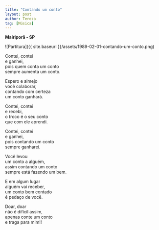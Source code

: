 ```yaml
---
title: "Contando um conto"
layout: post
author: Tereza
tag: [Música]
---
```


**Mairiporã - SP**

![Partitura]({{ site.baseurl }}/assets/1989-02-01-contando-um-conto.png)
 
Contei, contei  
e ganhei,  
pois quem conta um conto  
sempre aumenta um conto.

Espero e almejo  
você colaborar,  
contando com certeza  
um conto ganhará.  

Contei, contei  
e recebi,  
o troco é o seu conto  
que com ele aprendi.

Contei, contei  
e ganhei,  
pois contando um conto  
sempre ganharei.

Você levou  
um conto a alguém,  
assim contando um conto  
sempre está fazendo um bem.

E em algum lugar  
alguém vai receber,  
um conto bem contado  
é pedaço de você.

Doar, doar  
não é difícil assim,  
apenas conte um conto  
e traga para mim!!
